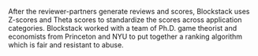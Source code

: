After the reviewer-partners generate reviews and scores, Blockstack uses Z-scores and Theta scores to standardize the scores across application categories. Blockstack worked with a team of Ph.D. game theorist and economists from Princeton and NYU to put together a ranking algorithm which is fair and resistant to abuse.
